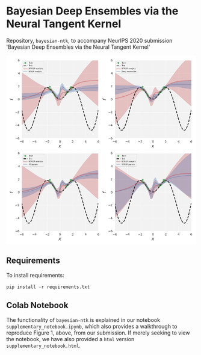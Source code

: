 # Bayesian Deep Ensembles via the Neural Tangent Kernel
Repository, `bayesian-ntk`, to accompany NeurIPS 2020 submission 'Bayesian Deep Ensembles via the Neural Tangent Kernel'

<p align="center">
  <img align="middle" src="./plots/toy_1d_plot.png" width="666" />
</p>            

## Requirements

To install requirements:
```setup
pip install -r requirements.txt
```

## Colab Notebook
The functionality of `bayesian-ntk` is explained in our notebook `supplementary_notebook.ipynb`, which also provides a walkthrough to reproduce Figure 1, above, from our submission. If merely seeking to view the notebook, we have also provided a `html` version `supplementary_notebook.html`.
